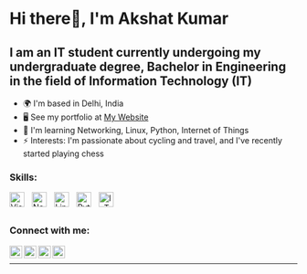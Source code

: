 # Hi there👋, I'm Akshat Kumar


## I am an IT student currently undergoing my undergraduate degree, Bachelor in Engineering in the field of Information Technology (IT)


* 🌍  I'm based in Delhi, India
* 🖥️  See my portfolio at [My Website](http://akshat-aqui.github.io/)
* 🧠  I'm learning Networking, Linux, Python, Internet of Things
* ⚡ Interests: I'm passionate about cycling and travel, and I've recently started playing chess


### Skills:

<img align="left" alt="Visual Studio Code" width="26px" src="https://cdn.jsdelivr.net/gh/devicons/devicon/icons/vscode/vscode-original.svg" style="padding-right:10px;" />
<img align="left" alt="Networking" width="26px" src="https://w1.pngwing.com/pngs/70/795/png-transparent-internet-logo-computer-network-computer-network-diagram-telecommunications-network-networking-hardware-user-local-area-network-management.png" style="padding-right:10px;" />
<img align="left" alt="Linux" width="26px" src="https://w7.pngwing.com/pngs/894/427/png-transparent-linux-kernel-tux-computer-icons-linux-vertebrate-monochrome-fictional-character-thumbnail.png" style="padding-right:10px;" />
<img align="left" alt="Python" width="26px" src="https://raw.githubusercontent.com/danielcranney/readme-generator/main/public/icons/skills/python-colored.svg" style="padding-right:10px;" />
<img align="left" alt="IoT" width="26px" src="" style="padding-right:10px;" />



<br />
<br />

### Connect with me:

[<img align="left" alt="" width="22px" src="https://logos-download.com/wp-content/uploads/2016/02/Twitter_Logo_new.png" />][twitter]
&nbsp;&nbsp;
[<img align="left" alt="" width="22px" src="https://i.pinimg.com/originals/ce/09/3c/ce093c7214ad357bb665cfd2f66a8b6b.png" />][linkedin]
&nbsp;&nbsp;
[<img align="left" alt="" width="22px" src="https://raw.githubusercontent.com/danielcranney/readme-generator/main/public/icons/socials/hashnode.svg" />][hashnode]
&nbsp;&nbsp;
[<img align="left" alt="" width="22px" src="https://assets.epb.com/media/icons/globe-0.png" />][website]
&nbsp;&nbsp;

---
<!--
### 📕 Latest Blog Posts
-->
<!-- BLOG-POST-LIST:START -->
<!--
- [Web Development - HTML ](https://octet3290.github.io/OctetLearnings/Web%20Development/HTML.html)
- [Kubernetes - Managing Kubernetes Applications ](https://octet3290.github.io/OctetLearnings/Kubernetes/kubernetes6.html)
- [Data Structure and Algorithm - Queue in C++ ](https://octet3290.github.io/OctetLearnings/DSA/DSAqueue.html)
- [Data Structure and Algorithm - Stacks in C++ ](https://octet3290.github.io/OctetLearnings/DSA/DSAstacks.html)
- [Introduction to Kubernetes](https://octet3290.github.io/OctetLearnings/Kubernetes/kubernetes1.html)
- [Data Structure and Algorithm - Linked Lists in C++](https://octet3290.github.io/OctetLearnings/DSA/DSALinkedList.html)
- [Data Structure and Algorithm - Sorting in C++](https://octet3290.github.io/OctetLearnings/DSA/DSAnext2.html)

- [Data Structure and Algorithm - Searching in C++](https://octet3290.github.io/OctetLearnings/DSA/DSAnext1.html)

- [Introduction to Data Structure and Algorithm](https://octet3290.github.io/OctetLearnings/DSA/DSAnext.html)

- [Introduction to Docker](https://octet3290.github.io/OctetLearnings/Docker/docker.html)


-->

[website]: https://akshat-aqui.github.io/
[twitter]: https://twitter.com/akshat_aqui
[linkedin]: https://www.linkedin.com/in/akshat-aqui
[hashnode]: https://akshat-aqui.hashnode.dev/

